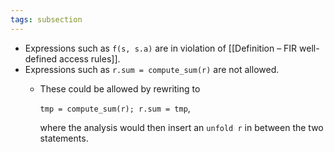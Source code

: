 ```yaml
---
tags: subsection
---
```


- Expressions such as `f(s, s.a)` are in violation of [[Definition – FIR well-defined access rules]].
- Expressions such as `r.sum = compute_sum(r)` are not allowed.
	- These could be allowed by rewriting to

		`tmp = compute_sum(r); r.sum = tmp`,

		where the analysis would then insert an `unfold r` in between the two statements.
